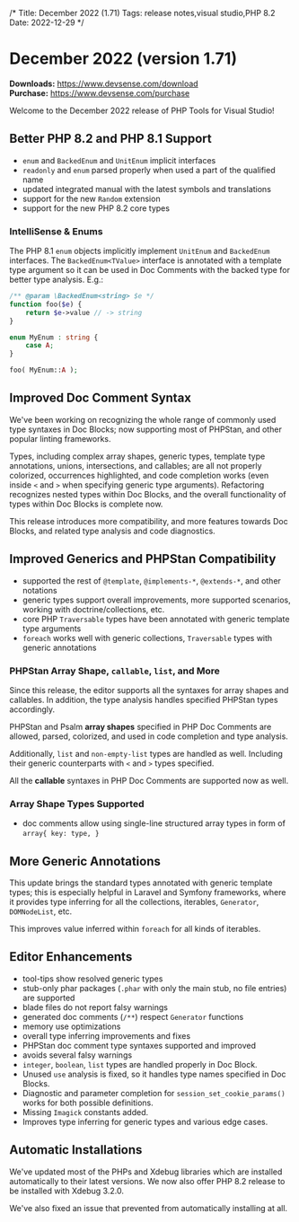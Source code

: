 /*
Title: December 2022 (1.71)
Tags: release notes,visual studio,PHP 8.2
Date: 2022-12-29
*/

# December 2022 (version 1.71)

**Downloads:** https://www.devsense.com/download<br/>
**Purchase:** https://www.devsense.com/purchase

Welcome to the December 2022 release of PHP Tools for Visual Studio!

## Better PHP 8.2 and PHP 8.1 Support

- `enum` and `BackedEnum` and `UnitEnum` implicit interfaces
- `readonly` and `enum` parsed properly when used a part of the qualified name
- updated integrated manual with the latest symbols and translations
- support for the new `Random` extension
- support for the new PHP 8.2 core types

### IntelliSense &amp; Enums

The PHP 8.1 `enum` objects implicitly implement `UnitEnum` and `BackedEnum` interfaces. The `BackedEnum<TValue>` interface is annotated with a template type argument so it can be used in Doc Comments with the backed type for better type analysis. E.g.:

```php
/** @param \BackedEnum<string> $e */
function foo($e) {
    return $e->value // -> string
}

enum MyEnum : string {
    case A;
}

foo( MyEnum::A );
```

## Improved Doc Comment Syntax

We've been working on recognizing the whole range of commonly used type syntaxes in Doc Blocks; now supporting most of PHPStan, and other popular linting frameworks.

Types, including complex array shapes, generic types, template type annotations, unions, intersections, and callables; are all not properly colorized, occurrences highlighted, and code completion works (even inside `<` and `>` when specifying generic type arguments). Refactoring recognizes nested types within Doc Blocks, and the overall functionality of types within Doc Blocks is complete now.

This release introduces more compatibility, and more features towards Doc Blocks, and related type analysis and code diagnostics.

## Improved Generics and PHPStan Compatibility

- supported the rest of `@template`, `@implements-*`, `@extends-*`, and other notations
- generic types support overall improvements, more supported scenarios, working with doctrine/collections, etc.
- core PHP `Traversable` types have been annotated with generic template type arguments
- `foreach` works well with generic collections, `Traversable` types with generic annotations

### PHPStan Array Shape, `callable`, `list`, and More

Since this release, the editor supports all the syntaxes for array shapes and callables. In addition, the type analysis handles specified PHPStan types accordingly.

PHPStan and Psalm  **array shapes** specified in PHP Doc Comments are allowed, parsed, colorized, and used in code completion and type analysis.

Additionally, `list` and `non-empty-list` types are handled as well. Including their generic counterparts with `<` and `>` types specified.

All the **callable** syntaxes in PHP Doc Comments are supported now as well.

### Array Shape Types Supported

- doc comments allow using single-line structured array types in form of `array{ key: type, }`

## More Generic Annotations

This update brings the standard types annotated with generic template types; this is especially helpful in Laravel and Symfony frameworks, where it provides type inferring for all the collections, iterables, `Generator`, `DOMNodeList`, etc.

This improves value inferred within `foreach` for all kinds of iterables.

## Editor Enhancements

- tool-tips show resolved generic types
- stub-only phar packages (`.phar` with only the main stub, no file entries) are supported
- blade files do not report falsy warnings
- generated doc comments (`/**`) respect `Generator` functions
- memory use optimizations
- overall type inferring improvements and fixes
- PHPStan doc comment type syntaxes supported and improved
- avoids several falsy warnings
- `integer`, `boolean`, `list` types are handled properly in Doc Block.
- Unused `use` analysis is fixed, so it handles type names specified in Doc Blocks.
- Diagnostic and parameter completion for `session_set_cookie_params()` works for both possible definitions.
- Missing `Imagick` constants added.
- Improves type inferring for generic types and various edge cases.

## Automatic Installations

We've updated most of the PHPs and Xdebug libraries which are installed automatically to their latest versions. We now also offer PHP 8.2 release to be installed with Xdebug 3.2.0.

We've also fixed an issue that prevented from automatically installing at all.